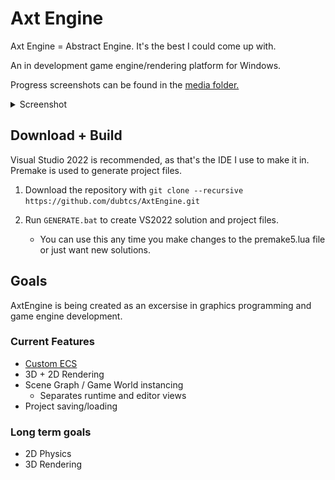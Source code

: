 # Axt Engine

Axt Engine = Abstract Engine. It's the best I could come up with.

An in development game engine/rendering platform for Windows.

Progress screenshots can be found in the [media folder.](https://github.com/dubtcs/AxtEngine/tree/main/media)

<details>
<summary>Screenshot</summary>
![Latest Screenshot](https://github.com/dubtcs/AxtEngine/blob/main/media/Screenshot%202023-05-09.png?raw=true)
</details>

## Download + Build

Visual Studio 2022 is recommended, as that's the IDE I use to make it in. Premake is used to generate project files.

1. Download the repository with `git clone --recursive https://github.com/dubtcs/AxtEngine.git`

2. Run `GENERATE.bat` to create VS2022 solution and project files.
    - You can use this any time you make changes to the premake5.lua file or just want new solutions.

## Goals

AxtEngine is being created as an excersise in graphics programming and game engine development.

### Current Features 
   - [Custom ECS](https://github.com/dubtcs/nECS)
   - 3D + 2D Rendering
   - Scene Graph / Game World instancing
      - Separates runtime and editor views
   - Project saving/loading

### Long term goals
   - 2D Physics
   - 3D Rendering
